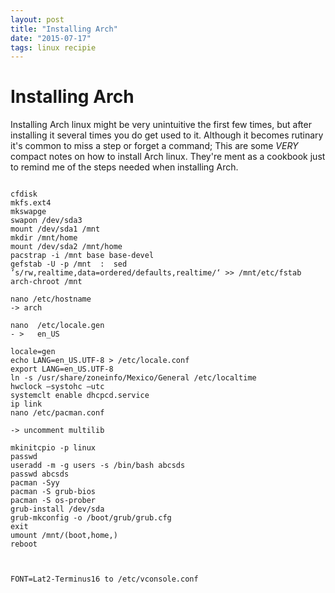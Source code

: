 ```yaml
---
layout: post
title: "Installing Arch"
date: "2015-07-17"
tags: linux recipie
---
```

# Installing Arch
Installing Arch linux might be very unintuitive the first few times, but after installing it several times you do get used to it. Although it becomes rutinary it's common to miss a step or forget a command; This are some *VERY* compact notes on how to install Arch linux. They're ment as a cookbook just to remind me of the steps needed when installing Arch.

```

cfdisk
mkfs.ext4
mkswapge
swapon /dev/sda3
mount /dev/sda1 /mnt
mkdir /mnt/home
mount /dev/sda2 /mnt/home
pacstrap -i /mnt base base-devel
gefstab -U -p /mnt  :  sed ’s/rw,realtime,data=ordered/defaults,realtime/‘ >> /mnt/etc/fstab
arch-chroot /mnt

nano /etc/hostname
-> arch

nano  /etc/locale.gen
- >   en_US

locale=gen
echo LANG=en_US.UTF-8 > /etc/locale.conf
export LANG=en_US.UTF-8
ln -s /usr/share/zoneinfo/Mexico/General /etc/localtime
hwclock —systohc —utc
systemclt enable dhcpcd.service
ip link
nano /etc/pacman.conf

-> uncomment multilib

mkinitcpio -p linux
passwd
useradd -m -g users -s /bin/bash abcsds
passwd abcsds
pacman -Syy
pacman -S grub-bios
pacman -S os-prober
grub-install /dev/sda
grub-mkconfig -o /boot/grub/grub.cfg
exit
umount /mnt/(boot,home,)
reboot



FONT=Lat2-Terminus16 to /etc/vconsole.conf

```
